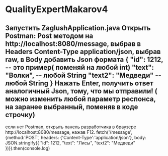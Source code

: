 # QualityExpertMakarov4
Запустить ZaglushApplication.java
Открыть Postman: Post методом на  http://localhost:8080/message, выбрав в Headers Content-Type application/json, выбрав raw, в Body добавить Json формата
{
    "id": 1212,   -- это пример( поменяй на любой int)
    "text": "Волки", -- любой String
    "text2": "Медведи"  -- любой String
}
Нажать Enter, получить ответ аналогичный Json, тому, что мы отправили! ( можно изменить любой параметр респонса, на заранее выбранный, поменяв в коде строчку)
----------------
если нет Postman, открыть панель разработчика в браузере http://localhost:8080/message, нажав F12.
fetch('/message',{method:'POST', headers: {'Content-Type':'application/json'}, body: JSON.stringify({
    "id": 1212,
    "text": "Лисы",
    "text2": "Медведи"
})}).then(console.log)
